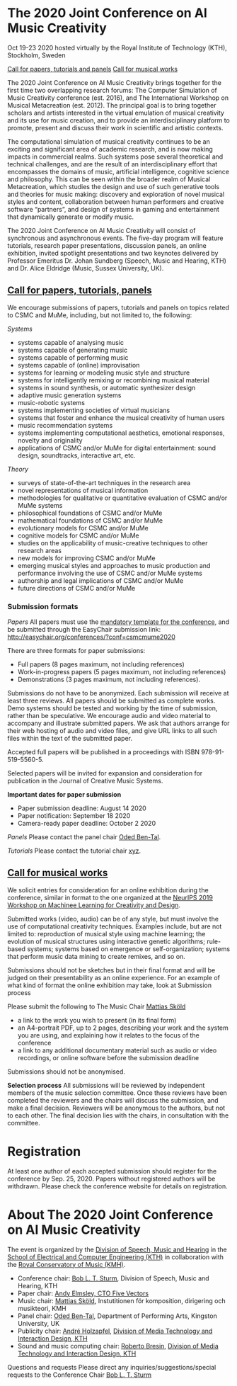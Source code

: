 # The 2020 Joint Conference on AI Music Creativity 

Oct 19-23 2020 hosted virtually by the Royal Institute of Technology (KTH), Stockholm, Sweden 

[Call for papers, tutorials and panels](https://boblsturm.github.io/aimusic2020/#CFP)
[Call for musical works](https://boblsturm.github.io/aimusic2020/#CFM)

The 2020 Joint Conference on AI Music Creativity brings together for the first time two overlapping research forums: The Computer Simulation of Music Creativity conference (est. 2016), and The International Workshop on Musical Metacreation (est. 2012). The principal goal is to bring together scholars and artists interested in the virtual emulation of musical creativity and its use for music creation, and to provide an interdisciplinary platform to promote, present and discuss their work in scientific and artistic contexts.

The computational simulation of musical creativity continues to be an exciting and significant area of academic research, and is now making impacts in commercial realms. Such systems pose several theoretical and technical challenges, and are the result of an interdisciplinary effort that encompasses the domains of music, artificial intelligence, cognitive science and philosophy. This can be seen within the broader realm of Musical Metacreation, which studies the design and use of such generative tools and theories for music making: discovery and exploration of novel musical styles and content, collaboration between human performers and creative software “partners”, and design of systems in gaming and entertainment that dynamically generate or modify music.

The 2020 Joint Conference on AI Music Creativity will consist of synchronous and asynchronous events. The five-day program will feature tutorials, research paper presentations, discussion panels, an online exhibition, invited spotlight presentations and two keynotes delivered by Professor Emeritus Dr. Johan Sundberg (Speech, Music and Hearing, KTH) and Dr. Alice Eldridge (Music, Sussex University, UK).

## [Call for papers, tutorials, panels](#CFP)

We encourage submissions of papers, tutorials and panels on topics related to CSMC and MuMe, including, but not limited to, the following:

_Systems_
* systems capable of analysing music
* systems capable of generating music 
* systems capable of performing music 
* systems capable of (online) improvisation
* systems for learning or modeling music style and structure
* systems for intelligently remixing or recombining musical material
* systems in sound synthesis, or automatic synthesizer design
* adaptive music generation systems
* music-robotic systems
* systems implementing societies of virtual musicians
* systems that foster and enhance the musical creativity of human users
* music recommendation systems
* systems implementing computational aesthetics, emotional responses, novelty and originality
* applications of CSMC and/or MuMe for digital entertainment: sound design, soundtracks, interactive art, etc. 

_Theory_
* surveys of state-of-the-art techniques in the research area
* novel representations of musical information
* methodologies for qualitative or quantitative evaluation of CSMC and/or MuMe systems
* philosophical foundations of CSMC and/or MuMe
* mathematical foundations of CSMC and/or MuMe
* evolutionary models for CSMC and/or MuMe
* cognitive models for CSMC and/or MuMe
* studies on the applicability of music-creative techniques to other research areas
* new models for improving CSMC and/or MuMe
* emerging musical styles and approaches to music production and performance involving the use of CSMC and/or MuMe systems 
* authorship and legal implications of CSMC and/or MuMe
* future directions of CSMC and/or MuMe

### Submission formats
_Papers_
All papers must use the [mandatory template for the conference](https://github.com/boblsturm/aimusic2020/blob/master/templates_aimusic2020.zip), and be submitted through the EasyChair submission link: http://easychair.org/conferences/?conf=csmcmume2020 

There are three formats for paper submissions:
* Full papers (8 pages maximum, not including references)
* Work-in-progress papers (5 pages maximum, not including references)
* Demonstrations (3 pages maximum, not including references). 

Submissions do not have to be anonymized. Each submission will receive at least three reviews. All papers should be submitted as complete works. Demo systems should be tested and working by the time of submission, rather than be speculative. We encourage audio and video material to accompany and illustrate submitted papers. We ask that authors arrange for their web hosting of audio and video files, and give URL links to all such files within the text of the submitted paper. 

Accepted full papers will be published in a proceedings with ISBN 978-91-519-5560-5.

Selected papers will be invited for expansion and consideration for publication in the Journal of Creative Music Systems. 

**Important dates for paper submission**
* Paper submission deadline: August 14 2020 
* Paper notification: September 18 2020 
* Camera-ready paper deadline: October 2 2020 

_Panels_
Please contact the panel chair [Oded Ben-Tal](mailto:obental@gmail.com).

_Tutorials_
Please contact the tutorial chair [xyz](mailto:xyz@gmail.com).

## [Call for musical works](#CFM)

We solicit entries for consideration for an online exhibition during the conference, similar in format to the one organized at the [NeurIPS 2019 Workshop on Machinee Learning for Creativity and Design](http://www.aiartonline.com/category/music-2019).

Submitted works (video, audio) can be of any style, but must involve the use of computational creativity techniques. Examples include, but are not limited to: reproduction of musical style using machine learning; the evolution of musical structures using interactive genetic algorithms; rule-based systems; systems based on emergence or self-organization; systems that perform music data mining to create remixes, and so on.

Submissions should not be sketches but in their final format and will be judged on their presentability as an online experience. For an example of what kind of format the online exhibition may take, look at 
Submission process

Please submit the following to The Music Chair [Mattias Sköld](mailto:maskold@kth.se)
* a link to the work you wish to present (in its final form)
* an A4-portrait PDF, up to 2 pages, describing your work and the system you are using, and explaining how it relates to the focus of the conference
* a link to any additional documentary material such as audio or video recordings, or online software before the submission deadline

Submissions should not be anonymised.

**Selection process**
All submissions will be reviewed by independent members of the music selection committee. Once these reviews have been completed the reviewers and the chairs will discuss the submission, and make a final decision. Reviewers will be anonymous to the authors, but not to each other. The final decision lies with the chairs, in consultation with the committee.

# Registration
At least one author of each accepted submission should register for the conference by Sep. 25, 2020. Papers without registered authors will be withdrawn. Please check the conference website for details on registration.

# About The 2020 Joint Conference on AI Music Creativity 
The event is organized by the [Division of Speech, Music and Hearing](https://www.kth.se/tmh/division-of-speech-music-and-hearing-1.780110) in the [School of Electrical and Computer Engineering (KTH)](https://www.kth.se/en/eecs) in collaboration with the [Royal Conservatory of Music (KMH)](https://www.kmh.se/).

* Conference chair: [Bob L. T. Sturm](https://www.kth.se/profile/bobs), Division of Speech, Music and Hearing, KTH
* Paper chair: [Andy Elmsley, CTO Five Vectors](https://www.fivevectors.io/)
* Music chair: [Mattias Sköld](http://www.mattiasskold.com/), Instutitionen för komposition, dirigering och musikteori, KMH
* Panel chair: [Oded Ben-Tal](http://obental.wixsite.com/main), Department of Performing Arts, Kingston University, UK
* Publicity chair: [André Holzapfel](https://www.kth.se/profile/holzap), [Division of Media Technology and Interaction Design, KTH](https://www.kth.se/mid/)
* Sound and music computing chair: [Roberto Bresin](https://www.kth.se/profile/roberto), [Division of Media Technology and Interaction Design, KTH](https://www.kth.se/mid/)

Questions and requests
Please direct any inquiries/suggestions/special requests to the Conference Chair [Bob L. T. Sturm](mailto:bobs@kth.se)  
